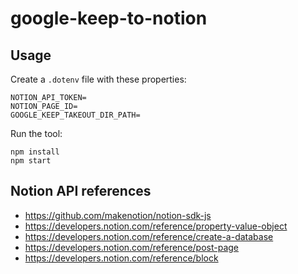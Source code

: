 # google-keep-to-notion

## Usage

Create a `.dotenv` file with these properties:
```
NOTION_API_TOKEN=
NOTION_PAGE_ID=
GOOGLE_KEEP_TAKEOUT_DIR_PATH=
```

Run the tool:
```
npm install
npm start
```

## Notion API references

- https://github.com/makenotion/notion-sdk-js
- https://developers.notion.com/reference/property-value-object
- https://developers.notion.com/reference/create-a-database
- https://developers.notion.com/reference/post-page
- https://developers.notion.com/reference/block
